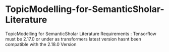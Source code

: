 # TopicModelling-for-SemanticSholar-Literature
 TopicModelling for SemanticSholar Literature
Requirements :
Tensorflow must be 2.17.0 or under as transformers latest version hasnt been compatible with the 2.18.0 Version
